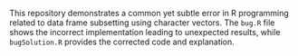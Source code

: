 This repository demonstrates a common yet subtle error in R programming related to data frame subsetting using character vectors.  The `bug.R` file shows the incorrect implementation leading to unexpected results, while `bugSolution.R` provides the corrected code and explanation.